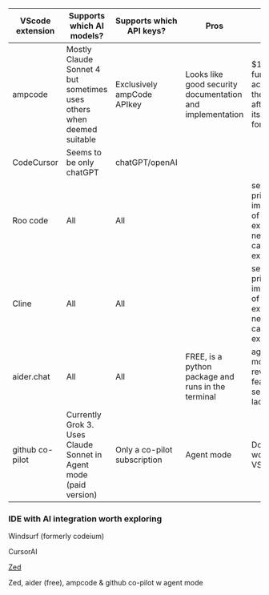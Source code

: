 | VScode extension | Supports which AI models? | Supports which API keys? | Pros | Cons
|----------|----------|----------|----------|----------|
| ampcode    | Mostly Claude Sonnet 4 but sometimes uses others when deemed suitable | Exclusively ampCode APIkey |Looks like good security documentation and implementation| $10 intial funds in account but then afterwards its a paid for service|
| CodeCursor    | Seems to be only chatGPT | chatGPT/openAI |||
| Roo code    | All | All ||security & privacy implications of extension need more careful examining|
| Cline    | All | All ||security & privacy implications of extension need more careful examining|
| aider.chat    | All | All |FREE, is a python package and runs in the terminal|agent mode/code review feature seems lacking|
| github co-pilot  | Currently Grok 3. Uses Claude Sonnet in Agent mode (paid version) | Only a co-pilot subscription |Agent mode|Doesnt work in VSCodium|

### IDE with AI integration worth exploring

Windsurf (formerly codeium)

CursorAI

[Zed](zed.dev)

Zed, aider (free), ampcode & github co-pilot w agent mode